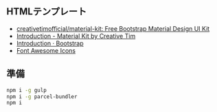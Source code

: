 HTMLテンプレート
---
- [creativetimofficial/material-kit: Free Bootstrap Material Design UI Kit](https://github.com/creativetimofficial/material-kit)
- [Introduction - Material Kit by Creative Tim](https://demos.creative-tim.com/material-kit/docs/2.0/getting-started/introduction.html)
- [Introduction · Bootstrap](https://getbootstrap.com/docs/4.1/getting-started/introduction/)
- [Font Awesome Icons](https://fontawesome.com/v4.7.0/icons/)

準備
---

```bash
npm i -g gulp
npm i -g parcel-bundler
npm i
```

